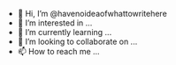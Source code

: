 - 👋 Hi, I’m @havenoideaofwhattowritehere
- 👀 I’m interested in ...
- 🌱 I’m currently learning ...
- 💞️ I’m looking to collaborate on ...
- 📫 How to reach me ...

<!---
havenoideaofwhattowritehere/havenoideaofwhattowritehere is a ✨ special ✨ repository because its `README.md` (this file) appears on your GitHub profile.
You can click the Preview link to take a look at your changes.
--->
